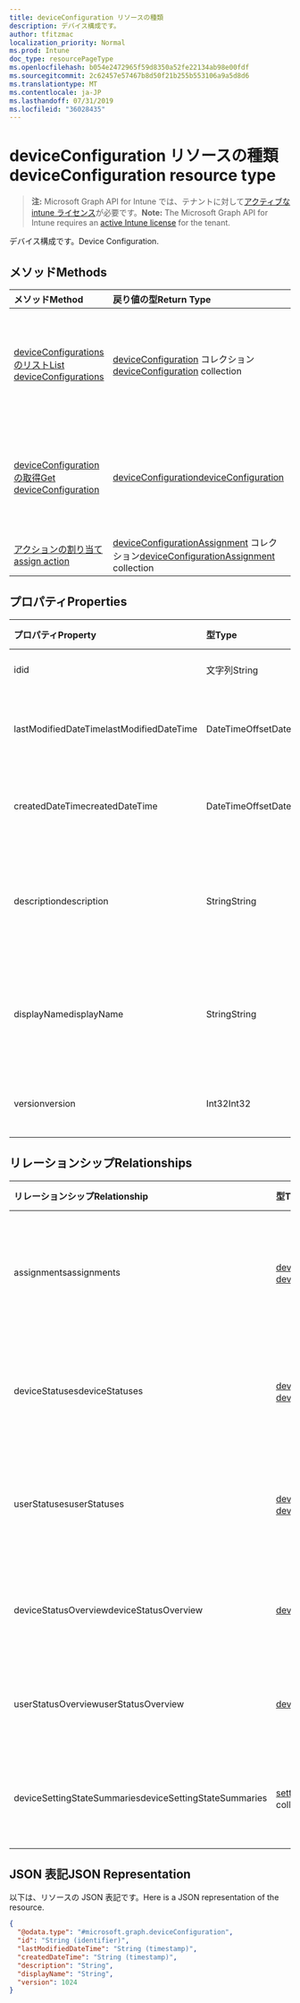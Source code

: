 ```yaml
---
title: deviceConfiguration リソースの種類
description: デバイス構成です。
author: tfitzmac
localization_priority: Normal
ms.prod: Intune
doc_type: resourcePageType
ms.openlocfilehash: b054e2472965f59d8350a52fe22134ab98e00fdf
ms.sourcegitcommit: 2c62457e57467b8d50f21b255b553106a9a5d8d6
ms.translationtype: MT
ms.contentlocale: ja-JP
ms.lasthandoff: 07/31/2019
ms.locfileid: "36028435"
---
```

# <a name="deviceconfiguration-resource-type"></a><span data-ttu-id="148a7-103">deviceConfiguration リソースの種類</span><span class="sxs-lookup"><span data-stu-id="148a7-103">deviceConfiguration resource type</span></span>

> <span data-ttu-id="148a7-104">**注:** Microsoft Graph API for Intune では、テナントに対して[アクティブな intune ライセンス](https://go.microsoft.com/fwlink/?linkid=839381)が必要です。</span><span class="sxs-lookup"><span data-stu-id="148a7-104">**Note:** The Microsoft Graph API for Intune requires an [active Intune license](https://go.microsoft.com/fwlink/?linkid=839381) for the tenant.</span></span>

<span data-ttu-id="148a7-105">デバイス構成です。</span><span class="sxs-lookup"><span data-stu-id="148a7-105">Device Configuration.</span></span>

## <a name="methods"></a><span data-ttu-id="148a7-106">メソッド</span><span class="sxs-lookup"><span data-stu-id="148a7-106">Methods</span></span>
|<span data-ttu-id="148a7-107">メソッド</span><span class="sxs-lookup"><span data-stu-id="148a7-107">Method</span></span>|<span data-ttu-id="148a7-108">戻り値の型</span><span class="sxs-lookup"><span data-stu-id="148a7-108">Return Type</span></span>|<span data-ttu-id="148a7-109">説明</span><span class="sxs-lookup"><span data-stu-id="148a7-109">Description</span></span>|
|:---|:---|:---|
|[<span data-ttu-id="148a7-110">deviceConfigurations のリスト</span><span class="sxs-lookup"><span data-stu-id="148a7-110">List deviceConfigurations</span></span>](../api/intune-deviceconfig-deviceconfiguration-list.md)|<span data-ttu-id="148a7-111">[deviceConfiguration](../resources/intune-deviceconfig-deviceconfiguration.md) コレクション</span><span class="sxs-lookup"><span data-stu-id="148a7-111">[deviceConfiguration](../resources/intune-deviceconfig-deviceconfiguration.md) collection</span></span>|<span data-ttu-id="148a7-112">[deviceConfiguration](../resources/intune-deviceconfig-deviceconfiguration.md) オブジェクトのプロパティとリレーションシップをリストします。</span><span class="sxs-lookup"><span data-stu-id="148a7-112">List properties and relationships of the [deviceConfiguration](../resources/intune-deviceconfig-deviceconfiguration.md) objects.</span></span>|
|[<span data-ttu-id="148a7-113">deviceConfiguration の取得</span><span class="sxs-lookup"><span data-stu-id="148a7-113">Get deviceConfiguration</span></span>](../api/intune-deviceconfig-deviceconfiguration-get.md)|[<span data-ttu-id="148a7-114">deviceConfiguration</span><span class="sxs-lookup"><span data-stu-id="148a7-114">deviceConfiguration</span></span>](../resources/intune-deviceconfig-deviceconfiguration.md)|<span data-ttu-id="148a7-115">[deviceConfiguration](../resources/intune-deviceconfig-deviceconfiguration.md) オブジェクトのプロパティとリレーションシップを読み取ります。</span><span class="sxs-lookup"><span data-stu-id="148a7-115">Read properties and relationships of the [deviceConfiguration](../resources/intune-deviceconfig-deviceconfiguration.md) object.</span></span>|
|[<span data-ttu-id="148a7-116">アクションの割り当て</span><span class="sxs-lookup"><span data-stu-id="148a7-116">assign action</span></span>](../api/intune-deviceconfig-deviceconfiguration-assign.md)|<span data-ttu-id="148a7-117">[deviceConfigurationAssignment](../resources/intune-deviceconfig-deviceconfigurationassignment.md) コレクション</span><span class="sxs-lookup"><span data-stu-id="148a7-117">[deviceConfigurationAssignment](../resources/intune-deviceconfig-deviceconfigurationassignment.md) collection</span></span>|<span data-ttu-id="148a7-118">まだ文書化されていません</span><span class="sxs-lookup"><span data-stu-id="148a7-118">Not yet documented</span></span>|

## <a name="properties"></a><span data-ttu-id="148a7-119">プロパティ</span><span class="sxs-lookup"><span data-stu-id="148a7-119">Properties</span></span>
|<span data-ttu-id="148a7-120">プロパティ</span><span class="sxs-lookup"><span data-stu-id="148a7-120">Property</span></span>|<span data-ttu-id="148a7-121">型</span><span class="sxs-lookup"><span data-stu-id="148a7-121">Type</span></span>|<span data-ttu-id="148a7-122">説明</span><span class="sxs-lookup"><span data-stu-id="148a7-122">Description</span></span>|
|:---|:---|:---|
|<span data-ttu-id="148a7-123">id</span><span class="sxs-lookup"><span data-stu-id="148a7-123">id</span></span>|<span data-ttu-id="148a7-124">文字列</span><span class="sxs-lookup"><span data-stu-id="148a7-124">String</span></span>|<span data-ttu-id="148a7-125">エンティティのキー。</span><span class="sxs-lookup"><span data-stu-id="148a7-125">Key of the entity.</span></span>|
|<span data-ttu-id="148a7-126">lastModifiedDateTime</span><span class="sxs-lookup"><span data-stu-id="148a7-126">lastModifiedDateTime</span></span>|<span data-ttu-id="148a7-127">DateTimeOffset</span><span class="sxs-lookup"><span data-stu-id="148a7-127">DateTimeOffset</span></span>|<span data-ttu-id="148a7-128">オブジェクトの最終更新の DateTime。</span><span class="sxs-lookup"><span data-stu-id="148a7-128">DateTime the object was last modified.</span></span>|
|<span data-ttu-id="148a7-129">createdDateTime</span><span class="sxs-lookup"><span data-stu-id="148a7-129">createdDateTime</span></span>|<span data-ttu-id="148a7-130">DateTimeOffset</span><span class="sxs-lookup"><span data-stu-id="148a7-130">DateTimeOffset</span></span>|<span data-ttu-id="148a7-131">オブジェクトが作成された DateTime。</span><span class="sxs-lookup"><span data-stu-id="148a7-131">DateTime the object was created.</span></span>|
|<span data-ttu-id="148a7-132">description</span><span class="sxs-lookup"><span data-stu-id="148a7-132">description</span></span>|<span data-ttu-id="148a7-133">String</span><span class="sxs-lookup"><span data-stu-id="148a7-133">String</span></span>|<span data-ttu-id="148a7-134">デバイス構成について管理者が提供した説明です。</span><span class="sxs-lookup"><span data-stu-id="148a7-134">Admin provided description of the Device Configuration.</span></span>|
|<span data-ttu-id="148a7-135">displayName</span><span class="sxs-lookup"><span data-stu-id="148a7-135">displayName</span></span>|<span data-ttu-id="148a7-136">String</span><span class="sxs-lookup"><span data-stu-id="148a7-136">String</span></span>|<span data-ttu-id="148a7-137">デバイス構成について管理者が指定した名前です。</span><span class="sxs-lookup"><span data-stu-id="148a7-137">Admin provided name of the device configuration.</span></span>|
|<span data-ttu-id="148a7-138">version</span><span class="sxs-lookup"><span data-stu-id="148a7-138">version</span></span>|<span data-ttu-id="148a7-139">Int32</span><span class="sxs-lookup"><span data-stu-id="148a7-139">Int32</span></span>|<span data-ttu-id="148a7-140">デバイス構成のバージョン。</span><span class="sxs-lookup"><span data-stu-id="148a7-140">Version of the device configuration.</span></span>|

## <a name="relationships"></a><span data-ttu-id="148a7-141">リレーションシップ</span><span class="sxs-lookup"><span data-stu-id="148a7-141">Relationships</span></span>
|<span data-ttu-id="148a7-142">リレーションシップ</span><span class="sxs-lookup"><span data-stu-id="148a7-142">Relationship</span></span>|<span data-ttu-id="148a7-143">型</span><span class="sxs-lookup"><span data-stu-id="148a7-143">Type</span></span>|<span data-ttu-id="148a7-144">説明</span><span class="sxs-lookup"><span data-stu-id="148a7-144">Description</span></span>|
|:---|:---|:---|
|<span data-ttu-id="148a7-145">assignments</span><span class="sxs-lookup"><span data-stu-id="148a7-145">assignments</span></span>|<span data-ttu-id="148a7-146">[deviceConfigurationAssignment](../resources/intune-deviceconfig-deviceconfigurationassignment.md) コレクション</span><span class="sxs-lookup"><span data-stu-id="148a7-146">[deviceConfigurationAssignment](../resources/intune-deviceconfig-deviceconfigurationassignment.md) collection</span></span>|<span data-ttu-id="148a7-147">デバイスの構成プロファイルの割り当てのリスト。</span><span class="sxs-lookup"><span data-stu-id="148a7-147">The list of assignments for the device configuration profile.</span></span>|
|<span data-ttu-id="148a7-148">deviceStatuses</span><span class="sxs-lookup"><span data-stu-id="148a7-148">deviceStatuses</span></span>|<span data-ttu-id="148a7-149">[deviceConfigurationDeviceStatus](../resources/intune-deviceconfig-deviceconfigurationdevicestatus.md) コレクション</span><span class="sxs-lookup"><span data-stu-id="148a7-149">[deviceConfigurationDeviceStatus](../resources/intune-deviceconfig-deviceconfigurationdevicestatus.md) collection</span></span>|<span data-ttu-id="148a7-150">デバイスごとのデバイス構成のインストール状況。</span><span class="sxs-lookup"><span data-stu-id="148a7-150">Device configuration installation status by device.</span></span>|
|<span data-ttu-id="148a7-151">userStatuses</span><span class="sxs-lookup"><span data-stu-id="148a7-151">userStatuses</span></span>|<span data-ttu-id="148a7-152">[deviceConfigurationUserStatus](../resources/intune-deviceconfig-deviceconfigurationuserstatus.md) コレクション</span><span class="sxs-lookup"><span data-stu-id="148a7-152">[deviceConfigurationUserStatus](../resources/intune-deviceconfig-deviceconfigurationuserstatus.md) collection</span></span>|<span data-ttu-id="148a7-153">ユーザーごとのデバイス構成のインストール状態。</span><span class="sxs-lookup"><span data-stu-id="148a7-153">Device configuration installation status by user.</span></span>|
|<span data-ttu-id="148a7-154">deviceStatusOverview</span><span class="sxs-lookup"><span data-stu-id="148a7-154">deviceStatusOverview</span></span>|[<span data-ttu-id="148a7-155">deviceConfigurationDeviceOverview</span><span class="sxs-lookup"><span data-stu-id="148a7-155">deviceConfigurationDeviceOverview</span></span>](../resources/intune-deviceconfig-deviceconfigurationdeviceoverview.md)|<span data-ttu-id="148a7-156">デバイス構成のデバイス状態の概要</span><span class="sxs-lookup"><span data-stu-id="148a7-156">Device Configuration devices status overview</span></span>|
|<span data-ttu-id="148a7-157">userStatusOverview</span><span class="sxs-lookup"><span data-stu-id="148a7-157">userStatusOverview</span></span>|[<span data-ttu-id="148a7-158">deviceConfigurationUserOverview</span><span class="sxs-lookup"><span data-stu-id="148a7-158">deviceConfigurationUserOverview</span></span>](../resources/intune-deviceconfig-deviceconfigurationuseroverview.md)|<span data-ttu-id="148a7-159">デバイス構成のユーザー状態の概要</span><span class="sxs-lookup"><span data-stu-id="148a7-159">Device Configuration users status overview</span></span>|
|<span data-ttu-id="148a7-160">deviceSettingStateSummaries</span><span class="sxs-lookup"><span data-stu-id="148a7-160">deviceSettingStateSummaries</span></span>|<span data-ttu-id="148a7-161">[settingStateDeviceSummary](../resources/intune-deviceconfig-settingstatedevicesummary.md) コレクション</span><span class="sxs-lookup"><span data-stu-id="148a7-161">[settingStateDeviceSummary](../resources/intune-deviceconfig-settingstatedevicesummary.md) collection</span></span>|<span data-ttu-id="148a7-162">デバイス構成設定状態のデバイスの要約</span><span class="sxs-lookup"><span data-stu-id="148a7-162">Device Configuration Setting State Device Summary</span></span>|

## <a name="json-representation"></a><span data-ttu-id="148a7-163">JSON 表記</span><span class="sxs-lookup"><span data-stu-id="148a7-163">JSON Representation</span></span>
<span data-ttu-id="148a7-164">以下は、リソースの JSON 表記です。</span><span class="sxs-lookup"><span data-stu-id="148a7-164">Here is a JSON representation of the resource.</span></span>
<!-- {
  "blockType": "resource",
  "keyProperty": "id",
  "@odata.type": "microsoft.graph.deviceConfiguration"
}
-->
``` json
{
  "@odata.type": "#microsoft.graph.deviceConfiguration",
  "id": "String (identifier)",
  "lastModifiedDateTime": "String (timestamp)",
  "createdDateTime": "String (timestamp)",
  "description": "String",
  "displayName": "String",
  "version": 1024
}
```



